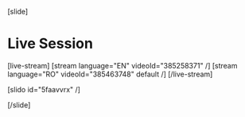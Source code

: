 [slide]
# Live Session

[live-stream]
[stream language="EN" videoId="385258371"  /]
[stream language="RO" videoId="385463748" default /]
[/live-stream]

[slido id="5faavvrx" /]

[/slide]